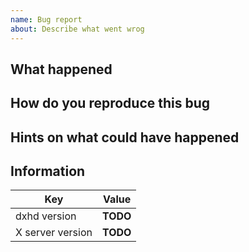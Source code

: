 ```yaml
---
name: Bug report
about: Describe what went wrog
---
```


## What happened

<!-- Explain what happened, what went wrong -->

## How do you reproduce this bug

<!-- Explain how exactly one can produce this bug on a machine -->

## Hints on what could have happened

<!-- If you know how to solve this problem, tell others how -->

## Information

| Key | Value |
| - | - |
| dxhd version | **TODO** | <!-- run dxhd -v to get version -->
| X server version | **TODO** | <!-- run `sudo X -version` to get version -->
